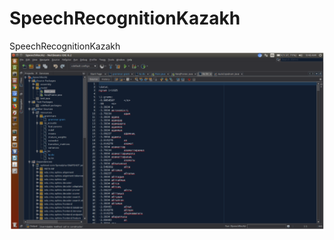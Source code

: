# SpeechRecognitionKazakh
SpeechRecognitionKazakh
![alt text](https://github.com/Newrichman/SpeechRecognitionKazakh/blob/master/Screen%20Shot%202018-10-18%20at%2014.03.42.png)
